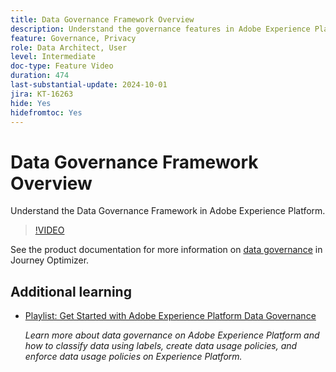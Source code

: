 ```yaml
---
title: Data Governance Framework Overview
description: Understand the governance features in Adobe Experience Platform.
feature: Governance, Privacy
role: Data Architect, User
level: Intermediate
doc-type: Feature Video
duration: 474
last-substantial-update: 2024-10-01
jira: KT-16263
hide: Yes
hidefromtoc: Yes
---
```


# Data Governance Framework Overview

Understand the Data Governance Framework in Adobe Experience Platform.

>[!VIDEO](https://video.tv.adobe.com/v/29708/?learn=on)

See the product documentation for more information on [data governance](https://experienceleague.adobe.com/en/docs/journey-optimizer/using/privacy/action-privacy-restricted) in Journey Optimizer.

## Additional learning

* [Playlist: Get Started with Adobe Experience Platform Data Governance](https://experienceleague.adobe.com/en/playlists/experience-platform-get-started-with-data-governance) 
  
  *Learn more about data governance on Adobe Experience Platform and how to classify data using labels, create data usage policies, and enforce data usage policies on Experience Platform.*
